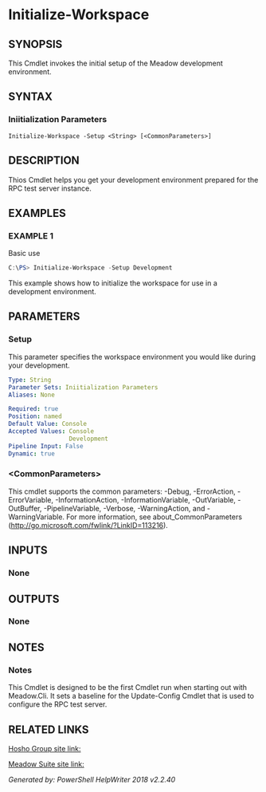 ﻿# Initialize-Workspace

## SYNOPSIS
This Cmdlet invokes the initial setup of the Meadow development environment.

## SYNTAX

### Iniitialization Parameters
```
Initialize-Workspace -Setup <String> [<CommonParameters>]
```

## DESCRIPTION
Thios Cmdlet helps you get your development environment prepared for the RPC test server instance.

## EXAMPLES

### EXAMPLE 1
Basic use
```powershell
C:\PS> Initialize-Workspace -Setup Development
```

This example shows how to initialize the workspace for use in a development environment.

## PARAMETERS

### Setup
This parameter specifies the workspace environment you would like during your development.

```yaml
Type: String
Parameter Sets: Iniitialization Parameters
Aliases: None

Required: true
Position: named
Default Value: Console
Accepted Values: Console
                 Development
Pipeline Input: False
Dynamic: true
```

### \<CommonParameters\>
This cmdlet supports the common parameters: -Debug, -ErrorAction, -ErrorVariable, -InformationAction, -InformationVariable, -OutVariable, -OutBuffer, -PipelineVariable, -Verbose, -WarningAction, and -WarningVariable. For more information, see about_CommonParameters (http://go.microsoft.com/fwlink/?LinkID=113216).

## INPUTS

### None


## OUTPUTS

### None


## NOTES

### Notes
This Cmdlet is designed to be the first Cmdlet run when starting out with Meadow.Cli.  It sets a baseline for the Update-Config Cmdlet that is used to configure the RPC test server.

## RELATED LINKS

[Hosho Group site link:](https://hosho.io)

[Meadow Suite site link:](https://meadowsuite.com)


*Generated by: PowerShell HelpWriter 2018 v2.2.40*
